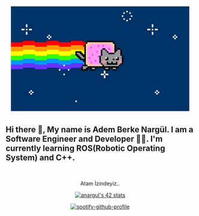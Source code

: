 <h1 align="center">
	<img src="https://github.com/Clas0512/Clas0512/blob/main/fig.gif" alt="I hope we don't code the humanity in the future..">
</h1>

<h2 id="hi-there-my-name-is-adem-berke-narg-l-i-am-a-software-engineer-and-developer-not-only-that-i-am-the-developer-of-music-sports-love-3-nature-humanity-in-short-i-am-the-developer-of-my-life-my-country-and-my-world-">Hi there 👋, My name is Adem Berke Nargül. I am a Software Engineer and Developer 🧑‍💻. I'm currently learning ROS(Robotic Operating System) and C++.</h2>

<p align="center"><img src="https://komarev.com/ghpvc/?username=Clas0512&amp;style=plastic&amp;color=blueviolet" alt=""></p>
<p align="center">Atam İzindeyiz..</p>
<p align="center"><a href="https://github.com/oakoudad/badge42"><img src="https://badge.mediaplus.ma/water/anargul?1337Badge=off&UM6P=off" alt="anargul's 42 stats" /></a></p>

<p align="center"><a href="https://spotify-github-profile.vercel.app/api/view?uid=sx1ygjfidpkfcjntazewo9wdd&amp;redirect=true"><img src="https://spotify-github-profile.vercel.app/api/view?uid=sx1ygjfidpkfcjntazewo9wdd&amp;cover_image=true&amp;theme=default&amp;show_offline=false&amp;background_color=121212" alt="spotify-github-profile"></a></p>

<!--
**Clas0512/Clas0512** is a ✨ _special_ ✨ repository because its `README.md` (this file) appears on your GitHub profile.

Here are some ideas to get you started:

- 🔭 I’m currently working on Machine Learning 
- 🌱 I’m currently learning ...
- 👯 I’m looking to collaborate on ...
- 🤔 I’m looking for help with ...
- 💬 Ask me about ...
- 📫 How to reach me: ...
- 😄 Pronouns: ...
- ⚡ Fun fact: ...
-->
